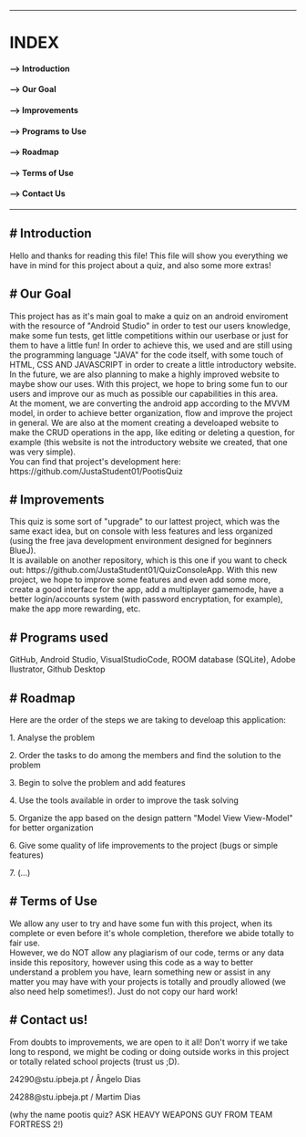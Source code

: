 -----------------------------------------------------------------------------------------------------------------------------------------------------------------------
<h1>INDEX</h1>

<h4> --> Introduction</h4>

<h4> --> Our Goal</h4>

<h4> --> Improvements</h4>

<h4> --> Programs to Use</h4>

<h4> --> Roadmap</h4>

<h4> --> Terms of Use

<h4> --> Contact Us</h4>

-----------------------------------------------------------------------------------------------------------------------------------------------------------------------



<h2># Introduction</h2>

<p>Hello and thanks for reading this file! This file will show you everything we have in mind for this project about a quiz, and also some more extras!</p>

<h2># Our Goal</h2>

<p>This project has as it's main goal to make a quiz on an android enviroment with the resource of "Android Studio" in order to test our users knowledge, make some fun tests, get little competitions within our userbase or just for them to have a little fun! In order to achieve this, we used and are still using the programming language "JAVA" for the code itself, with some touch of HTML, CSS AND JAVASCRIPT in order to create a little introductory website. In the future, we are also planning to make a highly improved website to maybe show our uses. With this project, we hope to bring some fun to our users and improve our as much as possible our capabilities in this area.
<br>
At the moment, we are converting the android app according to the MVVM model, in order to achieve better organization, flow and improve the project in general. We are also at the moment creating a develoaped website to make the CRUD operations in the app, like editing or deleting a question, for example (this website is not the introductory website we created, that one was very simple). 
<br>
You can find that project's development here: https://github.com/JustaStudent01/PootisQuiz 
</p>

<h2># Improvements</h2>

<p>This quiz is some sort of "upgrade" to our lattest project, which was the same exact idea, but on console with less features and less organized (using the free java development environment designed for beginners BlueJ). 
   <br>
   It is available on another repository, which is this one if you want to check out: https://github.com/JustaStudent01/QuizConsoleApp. With this new project, we hope to improve some features and even add some more, create a good interface for the app, add a multiplayer gamemode, have a better login/accounts system (with password encryptation, for example), make the app more rewarding, etc.</p>

<h2># Programs used</h2>

<p>GitHub, Android Studio, VisualStudioCode, ROOM database (SQLite), Adobe Ilustrator, Github Desktop</p>

<h2># Roadmap</h2>

<p>Here are the order of the steps we are taking to develoap this application:</p>

<p>1. Analyse the problem</p>
<p>2. Order the tasks to do among the members and find the solution to the problem</p>
<p>3. Begin to solve the problem and add features</p>
<p>4. Use the tools available in order to improve the task solving</p>
<p>5. Organize the app based on the design pattern "Model View View-Model" for better organization </p>
<p>6. Give some quality of life improvements to the project (bugs or simple features)</p>
<p>7. (...)</p>
   
<h2># Terms of Use </h2>
   
<p> We allow any user to try and have some fun with this project, when its complete or even before it's whole completion, therefore we abide totally to fair use. 
   <br>
   However, we do NOT allow any plagiarism of our code, terms or any data inside this repository, however using this code as a way to better understand a problem you have, learn something new or assist in any matter you may have with your projects is totally and proudly allowed (we also need help sometimes!). Just do not copy our hard work! </p>
      
<h2># Contact us!</h2>

<p>From doubts to improvements, we are open to it all! Don't worry if we take long to respond, we might be coding or doing outside works in this project or totally related school projects (trust us ;D).</p>

<p>24290@stu.ipbeja.pt / Ângelo Dias </p>
<p>24288@stu.ipbeja.pt / Martim Dias </p>





(why the name pootis quiz? ASK HEAVY WEAPONS GUY FROM TEAM FORTRESS 2!)
